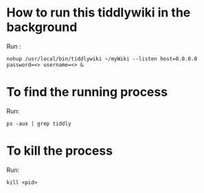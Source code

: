 # How to run this tiddlywiki in the background

Run :

```
nohup /usr/local/bin/tiddlywiki ~/myWiki --listen host=0.0.0.0 password=<> username=<> &
```

# To find the running process

Run:

```
ps -aux | grep tiddly
```

# To kill the process

Run:

```
kill <pid>
```
